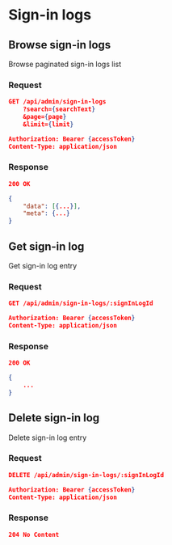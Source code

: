 # Sign-in logs

## Browse sign-in logs

Browse paginated sign-in logs list

### Request

```json
GET /api/admin/sign-in-logs
    ?search={searchText}
    &page={page}
    &limit={limit}

Authorization: Bearer {accessToken}
Content-Type: application/json
```

### Response

```json
200 OK

{
    "data": [{...}],
    "meta": {...}
}
```

## Get sign-in log

Get sign-in log entry

### Request

```json
GET /api/admin/sign-in-logs/:signInLogId

Authorization: Bearer {accessToken}
Content-Type: application/json
```

### Response

```json
200 OK

{
    ...
}
```

## Delete sign-in log

Delete sign-in log entry

### Request

```json
DELETE /api/admin/sign-in-logs/:signInLogId

Authorization: Bearer {accessToken}
Content-Type: application/json
```

### Response

```json
204 No Content
```
